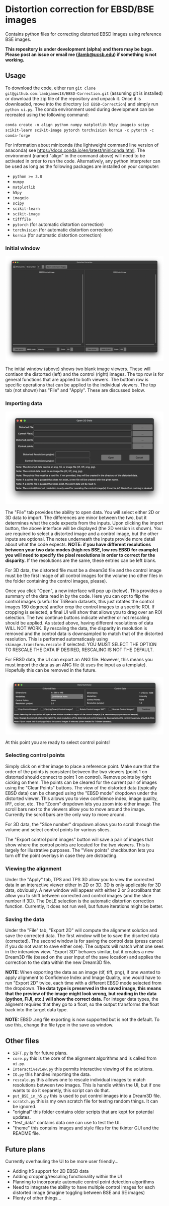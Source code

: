 # Distortion correction for EBSD/BSE images

Contains python files for correcting distorted EBSD images using reference BSE images.

**This repository is under development (alpha) and there may be bugs. Please post an issue or email me (jlamb@ucsb.edu) if something is not working.**


## Usage

To download the code, either run `git clone git@github.com:lambjames18/EBSD-Correction.git` (assuming git is installed) or download the zip file of the repository and unpack it. Once it is downloaded, move into the directory (`cd EBSD-Correction`) and simply run `python ui.py`. The conda environment used during development can be recreated using the following command:

`conda create -n align python numpy matplotlib h5py imageio scipy scikit-learn scikit-image pytorch torchvision kornia -c pytorch -c conda-forge`

For information about miniconda (the lightweight command line version of anaconda) see https://docs.conda.io/en/latest/miniconda.html. The environment (named "align" in the command above) will need to be activated in order to run the code. Alternatively, any python interpreter can be used as long as the following packages are installed on your computer:

- `python >= 3.8`
- `numpy`
- `matplotlib`
- `h5py`
- `imageio`
- `scipy`
- `scikit-learn`
- `scikit-image`
- `tifffile`
- `pytorch` (for automatic distortion correction)
- `torchvision` (for automatic distortion correction)
- `kornia` (for automatic distortion correction)

### Initial window

![image](./theme/UI-Landing.png "GUI")

The initial window (above) shows two blank image viewers. These will contiaon the distorted (left) and the control (right) images. The top row is for general functions that are applied to both viewers. The bottom row is specific operations that can be applied to the individual viewers. The top tab (not shown) has "File" and "Apply". These are discussed below.

### Importing data

![image](./theme/Import-Data.png "GUI")

The "File" tab provides the ability to open data. You will select either 2D or 3D data to import. The differences are minor between the two, but it determines what the code expects from the inputs. Upon clicking the import button, the above interface will be displayed (the 2D version is shown). You are required to select a distorted image and a control image, but the other inputs are optional. The notes underneath the inputs provide more detail about what the code expects. **NOTE: if you have different resolutions between your two data modes (high res BSE, low res EBSD for example) you will need to specify the pixel resolutions in order to correct for the disparity.** If the resolutions are the same, these entries can be left blank.

For 3D data, the distorted file must be a dream3d file and the control image must be the first image of all control images for the volume (no other files in the folder containing the control images, please).

Once you click "Open", a new interface will pop up (below). This provides a summary of the data read in by the code. Here you can opt to flip the control images (useful for TriBeam datasets, this just rotates the control images 180 degrees) and/or crop the control images to a specific ROI. If cropping is selected, a final UI will show that allows you to drag over an ROI selection. The two continue buttons indicate whether or not rescaling should be applied. As stated above, having different resolutions of data WILL NOT WORK. By rescaling the data, the disparity in resolution is removed and the control data is downsampled to match that of the distorted resolution. This is performed automaticaaly using `skimage.transform.rescale` if selected. YOU MUST SELECT THE OPTION TO RESCALE THE DATA IF DESIRED, RESCALING IS NOT THE DEFAULT.

For EBSD data, the UI can export an ANG file. However, this means you must import the data as an ANG file (it uses the input as a template). Hopefully this can be removed in the future.

![image](./theme/Data-Prep.png "GUI")

At this point you are ready to select control points!

### Selecting control points

Simply click on either image to place a reference point. Make sure that the order of the points is consistent between the two viewers (point 1 on distorted should connect to point 1 on control). Remove points by right cicking on them. The points can be cleared for the current pair of images using the "Clear Points" buttons. The view of the distorted data (typically EBSD data) can be changed using the "EBSD mode" dropdown under the distorted viewer. This allows you to view confidence index, image quality, IPF, color, etc.  The "Zoom" dropdown lets you zoom into either image. The scroll bars next to the viewers allow you to move around the image. Currently the scroll bars are the only way to move around.

For 3D data, the "Slice number" dropdown allows you to scroll through the volume and select control points for various slices.

The "Export control point images" button will save a pair of images that show where the control points are located for the two viewers. This is largely for illustrative purposes. The "View points" checkbutton lets you turn off the point overlays in case they are distracting.

### Viewing the alignment

Under the "Apply" tab, TPS and TPS 3D allow you to view the corrected data in an interactive viewer either in 2D or 3D. 3D is only applicable for 3D data, obviously. A new window will appear with either 2 or 3 scrollbars that allow you to shift between corrected and control images (and the slice number if 3D). The DoLE selection is the automatic distortion correction function. Currently, it does not run well, but future iterations might be better.

### Saving the data

Under the "File" tab, "Export 2D" will compute the alignment solution and save the corrected data. The first window will be to save the disorted data (corrected). The second window is for saving the control data (press cancel if you do not want to save either one). The outputs will match what one sees in the interaview view. "Export 3D" behaves similar, but it creates a new Dream3D file (based on the user input of the save location) and applies the correction to the data within the new Dream3D file.

**NOTE**: When exporting the data as an image (tif, tiff, png), if one wanted to apply alignment to Confidence Index and Image Quality, one would have to run "Export 2D" twice, each time with a different EBSD mode selected from the dropdown. **The data type is preserved in the saved image, this means that the preview of the image might look wrong, but reading in the data (python, FIJI, etc.) will show the correct data.** For integer data types, the alignemt requires that they go to a float, so the output transforms the float back into the target data type.

**NOTE:** EBSD .ang file exporting is now supported but is not the default. To use this, change the file type in the save as window.


## Other files

- `SIFT.py` is for future plans.
- `core.py` this is the core of the alignment algorithms and is called from `ui.py`.
- `InteractiveView.py` this permits interactive viewing of the solutions.
- `IO.py` this handles importing the data.
- `rescale.py` this allows one to rescale individual images to match resolutions between two images. This is handle within the UI, but if one wants to do it separetly, this script can do that.
- `put_BSE_in_h5.py` this is used to put control images into a Dream3D file.
- `scratch.py` this is my own scratch file for testing random things. It can be ignored.
- "original" this folder contains older scripts that are kept for potential updates.
- "test_data" contains data one can use to test the UI.
- "theme" this contains images and style files for the tkinter GUI and the README file.

## Future plans

Currently overhauling the UI to be more user friendly...

- Adding h5 support for 2D EBSD data
- Adding cropping/rescaling functionality within the UI
- Planning to incorporate automatic control point detection algorithms
- Need to integrate the ability to have multiple control images for each distorted image (imagine toggling between BSE and SE images)
- Plenty of other things...
